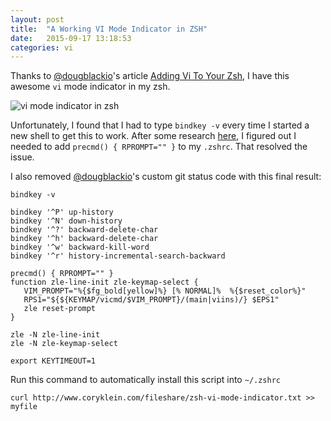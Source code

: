 ```yaml
---
layout: post
title:  "A Working VI Mode Indicator in ZSH"
date:   2015-09-17 13:18:53
categories: vi
---
```

Thanks to [@dougblackio][1]'s article [Adding Vi To Your Zsh][2], I have this awesome `vi` mode indicator in my zsh.

![vi mode indicator in zsh][3]

Unfortunately, I found that I had to type `bindkey -v` every time I started a new shell to get this to work. After some research [here][4], I figured out I needed to add `precmd() { RPROMPT="" }` to my `.zshrc`. That resolved the issue.

I also removed [@dougblackio][1]'s custom git status code with this final result:

    bindkey -v
    
    bindkey '^P' up-history
    bindkey '^N' down-history
    bindkey '^?' backward-delete-char
    bindkey '^h' backward-delete-char
    bindkey '^w' backward-kill-word
    bindkey '^r' history-incremental-search-backward
    
    precmd() { RPROMPT="" }
    function zle-line-init zle-keymap-select {
       VIM_PROMPT="%{$fg_bold[yellow]%} [% NORMAL]%  %{$reset_color%}"
       RPS1="${${KEYMAP/vicmd/$VIM_PROMPT}/(main|viins)/} $EPS1"
       zle reset-prompt
    }
    
    zle -N zle-line-init
    zle -N zle-keymap-select
    
    export KEYTIMEOUT=1

Run this command to automatically install this script into `~/.zshrc`

    curl http://www.coryklein.com/fileshare/zsh-vi-mode-indicator.txt >> myfile

 [1]: https://twitter.com/dougblackio
 [2]: http://dougblack.io/words/zsh-vi-mode.html
 [3]: http://coryklein.com/wp-content/uploads/2014/10/vi-mode-zsh.png
 [4]: http://zshwiki.org/home/zle/vi-mode
